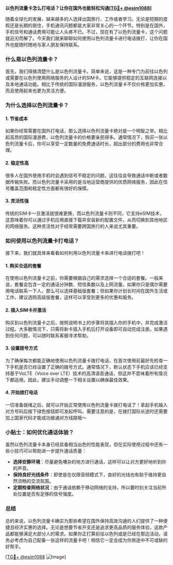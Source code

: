 **以色列流量卡怎么打电话？让你在国外也能轻松沟通[[TG💪+ @esim1088](https://t.me/s/esim1088)]**

随着全球化的发展，越来越多的人选择出国旅行、工作或者学习。无论是短期的度假还是长期的居住，手机通讯问题都是大家非常关心的一个环节。特别是在国外，手机信号和通话费用可能让人头疼不已。不过，现在有了以色列流量卡，这个问题就迎刃而解了。今天我们就来聊聊如何使用以色列流量卡进行电话拨打，让你在国外也能随时随地与家人朋友保持联系。

### 什么是以色列流量卡？

首先，我们得搞清楚什么是以色列流量卡。简单来说，这是一种专门为前往以色列或需要在以色列使用网络服务的人设计的SIM卡。它能够提供稳定的互联网连接以及本地通话功能。相比于传统的国际漫游服务，以色列流量卡不仅价格更加实惠，而且使用起来也更为灵活方便。

### 为什么选择以色列流量卡？

#### 1. 节省成本
如果你经常需要在国外打电话，那么选择以色列流量卡绝对是一个明智之举。相比起高昂的国际漫游费，以色列流量卡的价格要亲民得多。通常情况下，购买一张以色列流量卡后，你可以享受一定数量的免费通话时长，超出部分的费用也非常合理。

#### 2. 稳定性高
很多人在国外使用手机时会遇到信号不稳定的问题，这往往会导致通话中断或者数据传输失败。而以色列流量卡采用的是当地运营商提供的优质网络服务，因此在信号覆盖范围和稳定性方面都有很好的保障。

#### 3. 灵活性强
传统的SIM卡一旦激活就很难更换，而以色列流量卡则不同，它支持eSIM技术，这意味着你可以通过手机应用直接下载并安装新的配置文件，从而切换到其他地区的网络服务。这种灵活性对于经常需要跨国旅行的人来说尤其重要。

### 如何使用以色列流量卡打电话？

接下来，我们就具体来看看如何利用以色列流量卡来进行电话拨打吧！

#### 1. 购买合适的套餐
在使用以色列流量卡之前，你需要根据自己的需求选择一个合适的套餐。一般来说，套餐会包含一定的通话分钟数、短信条数以及上网流量。如果你只是偶尔需要用电话联系一下人，那么可以选择基础版套餐；但如果你计划长时间在国外生活或工作，建议选购高级版套餐，这样可以享受到更多的优惠和服务。

#### 2. 插入SIM卡并激活
购买到以色列流量卡之后，按照说明书上的步骤将其插入你的手机中，并完成激活过程。大多数情况下，只需将新卡插入手机后打开设备即可自动完成注册。如果遇到任何问题，可以随时联系客服寻求帮助。

#### 3. 设置拨号方式
为了确保每次都能正确地使用以色列流量卡拨打电话，在首次使用前最好先检查一下手机是否已经设置了正确的拨号方式。通常情况下，默认状态下手机应该已经支持基于VoLTE（Voice over LTE）技术的高清语音通话，但这并不意味着所有情况下都适用。因此，建议手动调整一下相关设置以确保最佳效果。

#### 4. 开始拨打电话
一切准备就绪之后，就可以开始正常使用以色列流量卡拨打电话了！拿起手机输入对方号码后按下绿色按钮即可发起呼叫。需要注意的是，在拨打国际长途时还需要加上国家代码才能成功接通对方线路哦～

### 小贴士：如何优化通话体验？

虽然以色列流量卡本身已经具备相当出色的性能表现，但在实际使用过程中还有一些小技巧可以帮助进一步提升通话质量：

- **选择安静环境**：尽量避免嘈杂的地方进行通话，这样可以让对方更好地听到你的声音。
- **保持良好光线条件**：即使是在仅限音频模式下，良好的光线也有助于维持更自然流畅的交流氛围。
- **定期检查网络状况**：由于通话依赖于移动网络的支持，所以要时刻关注当前所处位置是否有足够的信号强度。

### 总结

总的来说，以色列流量卡确实为那些希望在国外保持高效沟通的人们提供了一种便捷且经济实惠的选择。无论是想要节省开支还是追求更高品质的服务体验，这款产品都能够满足大部分人的需求。如果你正打算前往以色列或是已经在那边活动，请务必考虑为自己配备一张这样的流量卡吧！相信它一定会成为你旅途中不可或缺的好帮手。

[[TG💪+ @esim1088](https://t.me/s/esim1088) ![Image](https://i.postimg.cc/4NQfJmqS/Snipaste-2025-05-13-00-14-12.png)]